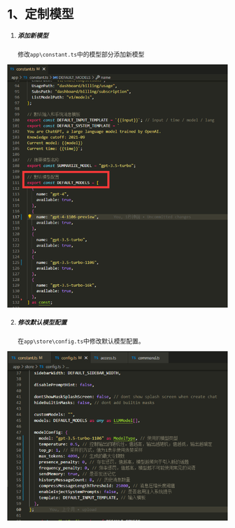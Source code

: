 # 1、定制模型

1. ##### 添加新模型

   修改`app\constant.ts`中的模型部分添加新模型

![](https://raw.githubusercontent.com/onlyfabin/PB_1/main/markdown/202311201342129.png)

2. ##### 修改默认模型配置

   在`app\store\config.ts`中修改默认模型配置。

![image-20231120134955559](https://raw.githubusercontent.com/onlyfabin/PB_1/main/markdown/202311201349592.png)